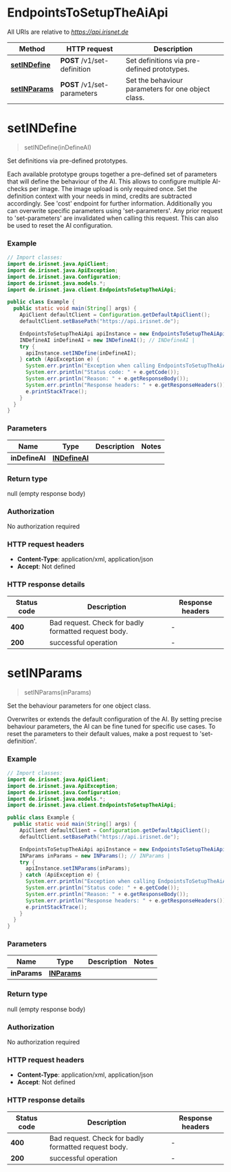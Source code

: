 # EndpointsToSetupTheAiApi

All URIs are relative to *https://api.irisnet.de*

Method | HTTP request | Description
------------- | ------------- | -------------
[**setINDefine**](EndpointsToSetupTheAiApi.md#setINDefine) | **POST** /v1/set-definition | Set definitions via pre-defined prototypes.
[**setINParams**](EndpointsToSetupTheAiApi.md#setINParams) | **POST** /v1/set-parameters | Set the behaviour parameters for one object class.


<a name="setINDefine"></a>
# **setINDefine**
> setINDefine(inDefineAI)

Set definitions via pre-defined prototypes.

Each available prototype groups together a pre-defined set of parameters that will define the behaviour of the AI. This allows to configure multiple AI-checks per image. The image upload is only required once. Set the definition context with your needs in mind, credits are subtracted accordingly. See &#39;cost&#39; endpoint for further information. Additionally you can overwrite specific parameters using &#39;set-parameters&#39;. Any prior request to &#39;set-parameters&#39; are invalidated when calling this request. This can also be used to reset the AI configuration.

### Example
```java
// Import classes:
import de.irisnet.java.ApiClient;
import de.irisnet.java.ApiException;
import de.irisnet.java.Configuration;
import de.irisnet.java.models.*;
import de.irisnet.java.client.EndpointsToSetupTheAiApi;

public class Example {
  public static void main(String[] args) {
    ApiClient defaultClient = Configuration.getDefaultApiClient();
    defaultClient.setBasePath("https://api.irisnet.de");

    EndpointsToSetupTheAiApi apiInstance = new EndpointsToSetupTheAiApi(defaultClient);
    INDefineAI inDefineAI = new INDefineAI(); // INDefineAI | 
    try {
      apiInstance.setINDefine(inDefineAI);
    } catch (ApiException e) {
      System.err.println("Exception when calling EndpointsToSetupTheAiApi#setINDefine");
      System.err.println("Status code: " + e.getCode());
      System.err.println("Reason: " + e.getResponseBody());
      System.err.println("Response headers: " + e.getResponseHeaders());
      e.printStackTrace();
    }
  }
}
```

### Parameters

Name | Type | Description  | Notes
------------- | ------------- | ------------- | -------------
 **inDefineAI** | [**INDefineAI**](INDefineAI.md)|  |

### Return type

null (empty response body)

### Authorization

No authorization required

### HTTP request headers

 - **Content-Type**: application/xml, application/json
 - **Accept**: Not defined

### HTTP response details
| Status code | Description | Response headers |
|-------------|-------------|------------------|
**400** | Bad request. Check for badly formatted request body. |  -  |
**200** | successful operation |  -  |

<a name="setINParams"></a>
# **setINParams**
> setINParams(inParams)

Set the behaviour parameters for one object class.

Overwrites or extends the default configuration of the AI. By setting precise behaviour parameters, the AI can be fine tuned for specific use cases. To reset the parameters to their default values, make a post request to &#39;set-definition&#39;.

### Example
```java
// Import classes:
import de.irisnet.java.ApiClient;
import de.irisnet.java.ApiException;
import de.irisnet.java.Configuration;
import de.irisnet.java.models.*;
import de.irisnet.java.client.EndpointsToSetupTheAiApi;

public class Example {
  public static void main(String[] args) {
    ApiClient defaultClient = Configuration.getDefaultApiClient();
    defaultClient.setBasePath("https://api.irisnet.de");

    EndpointsToSetupTheAiApi apiInstance = new EndpointsToSetupTheAiApi(defaultClient);
    INParams inParams = new INParams(); // INParams | 
    try {
      apiInstance.setINParams(inParams);
    } catch (ApiException e) {
      System.err.println("Exception when calling EndpointsToSetupTheAiApi#setINParams");
      System.err.println("Status code: " + e.getCode());
      System.err.println("Reason: " + e.getResponseBody());
      System.err.println("Response headers: " + e.getResponseHeaders());
      e.printStackTrace();
    }
  }
}
```

### Parameters

Name | Type | Description  | Notes
------------- | ------------- | ------------- | -------------
 **inParams** | [**INParams**](INParams.md)|  |

### Return type

null (empty response body)

### Authorization

No authorization required

### HTTP request headers

 - **Content-Type**: application/xml, application/json
 - **Accept**: Not defined

### HTTP response details
| Status code | Description | Response headers |
|-------------|-------------|------------------|
**400** | Bad request. Check for badly formatted request body. |  -  |
**200** | successful operation |  -  |

